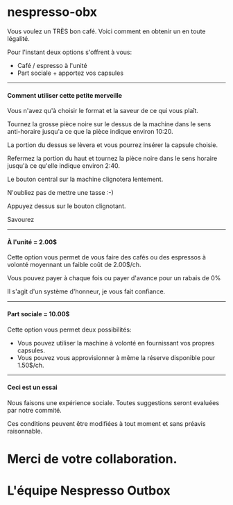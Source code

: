 # nespresso-obx
Vous voulez un TRÈS bon café. Voici comment en obtenir un en toute légalité.

Pour l'instant deux options s'offrent à vous:

- Café / espresso à l'unité
- Part sociale + apportez vos capsules



----------
#### Comment utiliser cette petite merveille ####
Vous n'avez qu'à choisir le format et la saveur de ce qui vous plaît.

Tournez la grosse pièce noire sur le dessus de la machine dans le sens anti-horaire jusqu'a ce que la pièce indique environ 10:20.

La portion du dessus se lèvera et vous pourrez insérer la capsule choisie.

Refermez la portion du haut et tournez la pièce noire dans le sens horaire jusqu'à ce qu'elle indique environ 2:40.

Le bouton central sur la machine clignotera lentement.

N'oubliez pas de mettre une tasse :-) 

Appuyez dessus sur le bouton clignotant.

Savourez

----------
#### À l'unité = 2.00$ ####
Cette option vous permet de vous faire des cafés ou des espressos à volonté moyennant un faible coût de 2.00$/ch.

Vous pouvez payer à chaque fois ou payer d'avance pour un rabais de 0% 

Il s'agit d'un système d'honneur, je vous fait confiance.

----------
#### Part sociale = 10.00$ ####

Cette option vous permet deux possibilités:
- Vous pouvez utiliser la machine à volonté en fournissant vos propres capsules.
- Vous pouvez vous approvisionner à même la réserve disponible pour 1.50$/ch.

----------
#### Ceci est un essai ####
Nous faisons une expérience sociale. Toutes suggestions seront evaluées par notre commité. 

Ces conditions peuvent être modifiées à tout moment et sans préavis raisonnable.

# Merci de votre collaboration. #
# L'équipe Nespresso Outbox   